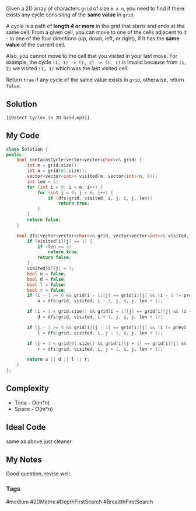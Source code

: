Given a 2D array of characters `grid` of size `m x n`, you need to find if there exists any cycle consisting of the **same value** in `grid`.

A cycle is a path of **length 4 or more** in the grid that starts and ends at the same cell. From a given cell, you can move to one of the cells adjacent to it - in one of the four directions (up, down, left, or right), if it has the **same value** of the current cell.

Also, you cannot move to the cell that you visited in your last move. For example, the cycle `(1, 1) -> (1, 2) -> (1, 1)` is invalid because from `(1, 2)` we visited `(1, 1)` which was the last visited cell.

Return `true` if any cycle of the same value exists in `grid`, otherwise, return `false`.

## Solution
```audio-player
[[Detect Cycles in 2D Grid.mp3]]
```

## My Code

```cpp
class Solution {
public:
    bool containsCycle(vector<vector<char>>& grid) {
        int m = grid.size();
        int n = grid[0].size();
        vector<vector<int>> visited(m, vector<int>(n, 0));
        int len = 1;
        for (int i = 0; i < m; i++) {
            for (int j = 0; j < n; j++) {
                if (dfs(grid, visited, i, j, i, j, len))
                    return true;
            }
        }
        return false;
    }

    bool dfs(vector<vector<char>>& grid, vector<vector<int>>& visited, int i, int j, int prevI, int prevJ, int len) {
        if (visited[i][j] == 1) {
            if (len >= 4)
                return true;
            return false;
        }
        visited[i][j] = 1;
        bool u = false;
        bool d = false;
        bool l = false;
        bool r = false;
        if (i - 1 >= 0 && grid[i - 1][j] == grid[i][j] && (i - 1 != prevI || j != prevJ))
            u = dfs(grid, visited, i - 1, j, i, j, len + 1);

        if (i + 1 < grid.size() && grid[i + 1][j] == grid[i][j] && (i + 1 != prevI || j != prevJ))
            d = dfs(grid, visited, i + 1, j, i, j, len + 1);

        if (j - 1 >= 0 && grid[i][j - 1] == grid[i][j] && (i != prevI || j - 1 != prevJ))
            l = dfs(grid, visited, i, j - 1, i, j, len + 1);

        if (j + 1 < grid[0].size() && grid[i][j + 1] == grid[i][j] && (i != prevI || j + 1 != prevJ))
            r = dfs(grid, visited, i, j + 1, i, j, len + 1);

        return u || d || l || r;
    }
};
```

## Complexity
- Time - O(m*n)
- Space - O(m*n)


## Ideal Code
same as above just cleaner.

## My Notes
Good question, revise well.

### Tags
#medium #2DMatrix #DepthFirstSearch #BreadthFirstSearch 